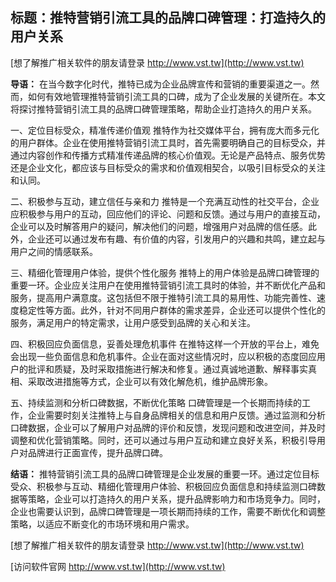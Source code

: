 ## **标题：推特营销引流工具的品牌口碑管理：打造持久的用户关系**

[想了解推广相关软件的朋友请登录 http://www.vst.tw](http://www.vst.tw)

**导语：**
在当今数字化时代，推特已成为企业品牌宣传和营销的重要渠道之一。然而，如何有效地管理推特营销引流工具的口碑，成为了企业发展的关键所在。本文将探讨推特营销引流工具的品牌口碑管理策略，帮助企业打造持久的用户关系。

一、定位目标受众，精准传递价值观
推特作为社交媒体平台，拥有庞大而多元化的用户群体。企业在使用推特营销引流工具时，首先需要明确自己的目标受众，并通过内容创作和传播方式精准传递品牌的核心价值观。无论是产品特点、服务优势还是企业文化，都应该与目标受众的需求和价值观相契合，以吸引目标受众的关注和认同。

二、积极参与互动，建立信任与亲和力
推特是一个充满互动性的社交平台，企业应积极参与用户的互动，回应他们的评论、问题和反馈。通过与用户的直接互动，企业可以及时解答用户的疑问，解决他们的问题，增强用户对品牌的信任感。此外，企业还可以通过发布有趣、有价值的内容，引发用户的兴趣和共鸣，建立起与用户之间的情感联系。

三、精细化管理用户体验，提供个性化服务
推特上的用户体验是品牌口碑管理的重要一环。企业应关注用户在使用推特营销引流工具时的体验，并不断优化产品和服务，提高用户满意度。这包括但不限于推特引流工具的易用性、功能完善性、速度稳定性等方面。此外，针对不同用户群体的需求差异，企业还可以提供个性化的服务，满足用户的特定需求，让用户感受到品牌的关心和关注。

四、积极回应负面信息，妥善处理危机事件
在推特这样一个开放的平台上，难免会出现一些负面信息和危机事件。企业在面对这些情况时，应以积极的态度回应用户的批评和质疑，及时采取措施进行解决和修复。通过真诚地道歉、解释事实真相、采取改进措施等方式，企业可以有效化解危机，维护品牌形象。

五、持续监测和分析口碑数据，不断优化策略
口碑管理是一个长期而持续的工作，企业需要时刻关注推特上与自身品牌相关的信息和用户反馈。通过监测和分析口碑数据，企业可以了解用户对品牌的评价和反馈，发现问题和改进空间，并及时调整和优化营销策略。同时，还可以通过与用户互动和建立良好关系，积极引导用户对品牌进行正面宣传，提升品牌口碑。

**结语：**
推特营销引流工具的品牌口碑管理是企业发展的重要一环。通过定位目标受众、积极参与互动、精细化管理用户体验、积极回应负面信息和持续监测口碑数据等策略，企业可以打造持久的用户关系，提升品牌影响力和市场竞争力。同时，企业也需要认识到，品牌口碑管理是一项长期而持续的工作，需要不断优化和调整策略，以适应不断变化的市场环境和用户需求。

[想了解推广相关软件的朋友请登录 http://www.vst.tw](http://www.vst.tw)


[访问软件官网 http://www.vst.tw](http://www.vst.tw)
